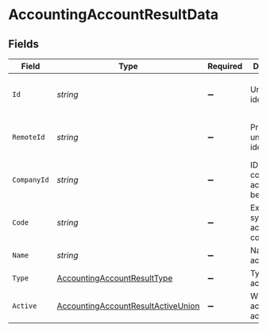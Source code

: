 # AccountingAccountResultData


## Fields

| Field                                                                                               | Type                                                                                                | Required                                                                                            | Description                                                                                         | Example                                                                                             |
| --------------------------------------------------------------------------------------------------- | --------------------------------------------------------------------------------------------------- | --------------------------------------------------------------------------------------------------- | --------------------------------------------------------------------------------------------------- | --------------------------------------------------------------------------------------------------- |
| `Id`                                                                                                | *string*                                                                                            | :heavy_minus_sign:                                                                                  | Unique identifier                                                                                   | 8187e5da-dc77-475e-9949-af0f1fa4e4e3                                                                |
| `RemoteId`                                                                                          | *string*                                                                                            | :heavy_minus_sign:                                                                                  | Provider's unique identifier                                                                        | 8187e5da-dc77-475e-9949-af0f1fa4e4e3                                                                |
| `CompanyId`                                                                                         | *string*                                                                                            | :heavy_minus_sign:                                                                                  | ID of the company this account belongs to                                                           | company_123                                                                                         |
| `Code`                                                                                              | *string*                                                                                            | :heavy_minus_sign:                                                                                  | External system's account code/number                                                               | 4000                                                                                                |
| `Name`                                                                                              | *string*                                                                                            | :heavy_minus_sign:                                                                                  | Name of the account                                                                                 | Cash                                                                                                |
| `Type`                                                                                              | [AccountingAccountResultType](../../Models/Components/AccountingAccountResultType.md)               | :heavy_minus_sign:                                                                                  | Type of account                                                                                     |                                                                                                     |
| `Active`                                                                                            | [AccountingAccountResultActiveUnion](../../Models/Components/AccountingAccountResultActiveUnion.md) | :heavy_minus_sign:                                                                                  | Whether the account is active                                                                       | true                                                                                                |